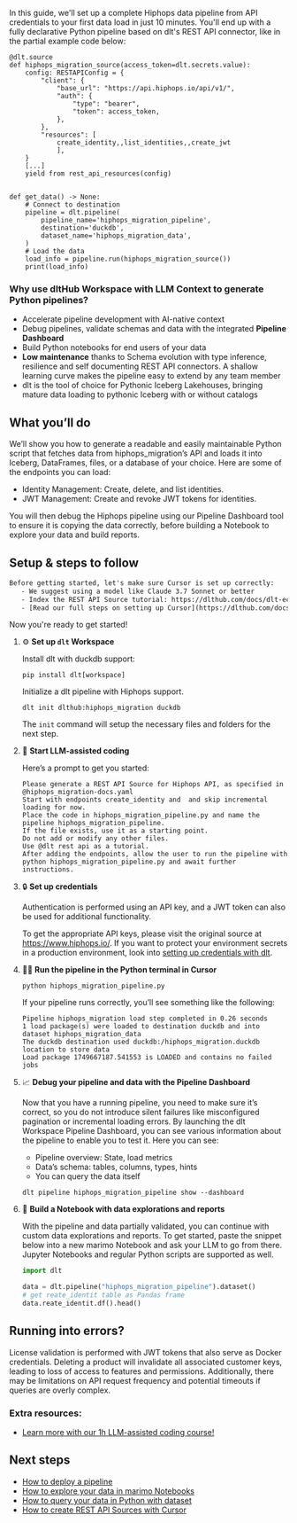 In this guide, we'll set up a complete Hiphops data pipeline from API credentials to your first data load in just 10 minutes. You'll end up with a fully declarative Python pipeline based on dlt's REST API connector, like in the partial example code below:

```python-outcome
@dlt.source
def hiphops_migration_source(access_token=dlt.secrets.value):
    config: RESTAPIConfig = {
        "client": {
            "base_url": "https://api.hiphops.io/api/v1/",
            "auth": {
                "type": "bearer",
                "token": access_token,
            },
        },
        "resources": [
            create_identity,,list_identities,,create_jwt
            ],
    }
    [...]
    yield from rest_api_resources(config)


def get_data() -> None:
    # Connect to destination
    pipeline = dlt.pipeline(
        pipeline_name='hiphops_migration_pipeline',
        destination='duckdb',
        dataset_name='hiphops_migration_data', 
    )
    # Load the data
    load_info = pipeline.run(hiphops_migration_source())
    print(load_info) 
```

### Why use dltHub Workspace with LLM Context to generate Python pipelines?

- Accelerate pipeline development with AI-native context
- Debug pipelines, validate schemas and data with the integrated **Pipeline Dashboard**
- Build Python notebooks for end users of your data
- **Low maintenance** thanks to Schema evolution with type inference, resilience and self documenting REST API connectors. A shallow learning curve makes the pipeline easy to extend by any team member
- dlt is the tool of choice for Pythonic Iceberg Lakehouses, bringing mature data loading to pythonic Iceberg with or without catalogs

## What you’ll do

We’ll show you how to generate a readable and easily maintainable Python script that fetches data from hiphops_migration’s API and loads it into Iceberg, DataFrames, files, or a database of your choice. Here are some of the endpoints you can load:

- Identity Management: Create, delete, and list identities.
- JWT Management: Create and revoke JWT tokens for identities.

You will then debug the Hiphops pipeline using our Pipeline Dashboard tool to ensure it is copying the data correctly, before building a Notebook to explore your data and build reports.

## Setup & steps to follow

```default
Before getting started, let's make sure Cursor is set up correctly:
   - We suggest using a model like Claude 3.7 Sonnet or better
   - Index the REST API Source tutorial: https://dlthub.com/docs/dlt-ecosystem/verified-sources/rest_api/ and add it to context as **@dlt rest api**
   - [Read our full steps on setting up Cursor](https://dlthub.com/docs/dlt-ecosystem/llm-tooling/cursor-restapi#23-configuring-cursor-with-documentation)
```

Now you're ready to get started!

1. ⚙️ **Set up `dlt` Workspace**
    
    Install dlt with duckdb support:
    ```shell
    pip install dlt[workspace]
    ```

    Initialize a dlt pipeline with Hiphops support.
    ```shell
    dlt init dlthub:hiphops_migration duckdb
    ```

    The `init` command will setup the necessary files and folders for the next step.
    
2. 🤠 **Start LLM-assisted coding**
    
    Here’s a prompt to get you started:
    
    ```prompt
    Please generate a REST API Source for Hiphops API, as specified in @hiphops_migration-docs.yaml 
    Start with endpoints create_identity and  and skip incremental loading for now. 
    Place the code in hiphops_migration_pipeline.py and name the pipeline hiphops_migration_pipeline. 
    If the file exists, use it as a starting point. 
    Do not add or modify any other files. 
    Use @dlt rest api as a tutorial. 
    After adding the endpoints, allow the user to run the pipeline with python hiphops_migration_pipeline.py and await further instructions.
    ```

    
3. 🔒 **Set up credentials** 
    
    Authentication is performed using an API key, and a JWT token can also be used for additional functionality.
    
    To get the appropriate API keys, please visit the original source at https://www.hiphops.io/.
    If you want to protect your environment secrets in a production environment, look into [setting up credentials with dlt](https://dlthub.com/docs/walkthroughs/add_credentials).
    
4. 🏃‍♀️ **Run the pipeline in the Python terminal in Cursor**
    
    ```shell
    python hiphops_migration_pipeline.py
    ```
    
    If your pipeline runs correctly, you’ll see something like the following:
    
    ```shell
    Pipeline hiphops_migration load step completed in 0.26 seconds
    1 load package(s) were loaded to destination duckdb and into dataset hiphops_migration_data
    The duckdb destination used duckdb:/hiphops_migration.duckdb location to store data
    Load package 1749667187.541553 is LOADED and contains no failed jobs
    ```
    
5. 📈 **Debug your pipeline and data with the Pipeline Dashboard**

    Now that you have a running pipeline, you need to make sure it’s correct, so you do not introduce silent failures like misconfigured pagination or incremental loading errors. By launching the dlt Workspace Pipeline Dashboard, you can see various information about the pipeline to enable you to test it. Here you can see:
    - Pipeline overview: State, load metrics
    - Data’s schema: tables, columns, types, hints
    - You can query the data itself
    
    ```shell
    dlt pipeline hiphops_migration_pipeline show --dashboard
    ```
    
6. 🐍 **Build a Notebook with data explorations and reports**

    With the pipeline and data partially validated, you can continue with custom data explorations and reports. To get started, paste the snippet below into a new marimo Notebook and ask your LLM to go from there. Jupyter Notebooks and regular Python scripts are supported as well.

    
    ```python
    import dlt

   data = dlt.pipeline("hiphops_migration_pipeline").dataset()
   # get reate_identit table as Pandas frame
   data.reate_identit.df().head()
    ```

## Running into errors?

License validation is performed with JWT tokens that also serve as Docker credentials. Deleting a product will invalidate all associated customer keys, leading to loss of access to features and permissions. Additionally, there may be limitations on API request frequency and potential timeouts if queries are overly complex.

### Extra resources:

- [Learn more with our 1h LLM-assisted coding course!](https://www.youtube.com/watch?v=GGid70rnJuM)

## Next steps

- [How to deploy a pipeline](https://dlthub.com/docs/walkthroughs/deploy-a-pipeline)
- [How to explore your data in marimo Notebooks](https://dlthub.com/docs/general-usage/dataset-access/marimo)
- [How to query your data in Python with dataset](https://dlthub.com/docs/general-usage/dataset-access/dataset)
- [How to create REST API Sources with Cursor](https://dlthub.com/docs/dlt-ecosystem/llm-tooling/cursor-restapi)
